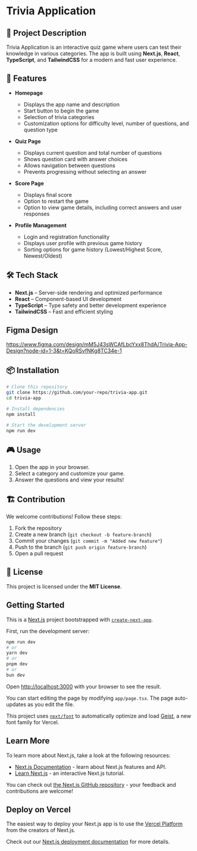 # Trivia Application

## 📌 Project Description
Trivia Application is an interactive quiz game where users can test their knowledge in various categories. The app is built using **Next.js**, **React**, **TypeScript**, and **TailwindCSS** for a modern and fast user experience.

## 🚀 Features
- **Homepage**
  - Displays the app name and description
  - Start button to begin the game
  - Selection of trivia categories
  - Customization options for difficulty level, number of questions, and question type

- **Quiz Page**
  - Displays current question and total number of questions
  - Shows question card with answer choices
  - Allows navigation between questions
  - Prevents progressing without selecting an answer

- **Score Page**
  - Displays final score
  - Option to restart the game
  - Option to view game details, including correct answers and user responses

- **Profile Management**
  - Login and registration functionality
  - Displays user profile with previous game history
  - Sorting options for game history (Lowest/Highest Score, Newest/Oldest)  

## 🛠️ Tech Stack
- **Next.js** – Server-side rendering and optimized performance
- **React** – Component-based UI development
- **TypeScript** – Type safety and better development experience
- **TailwindCSS** – Fast and efficient styling

## Figma Design 

https://www.figma.com/design/mM5J43sWCAfLbcYxx8ThdA/Trivia-App-Design?node-id=1-3&t=KQoRSvfNKg8TC34e-1

## 📦 Installation
```sh
# Clone this repository
git clone https://github.com/your-repo/trivia-app.git
cd trivia-app

# Install dependencies
npm install

# Start the development server
npm run dev
```

## 🎮 Usage
1. Open the app in your browser.
2. Select a category and customize your game.
3. Answer the questions and view your results!

## 🏗️ Contribution
We welcome contributions! Follow these steps:
1. Fork the repository
2. Create a new branch (`git checkout -b feature-branch`)
3. Commit your changes (`git commit -m "Added new feature"`)
4. Push to the branch (`git push origin feature-branch`)
5. Open a pull request

## 📜 License
This project is licensed under the **MIT License**.

## Getting Started

This is a [Next.js](https://nextjs.org) project bootstrapped with [`create-next-app`](https://nextjs.org/docs/app/api-reference/cli/create-next-app).

First, run the development server:

```bash
npm run dev
# or
yarn dev
# or
pnpm dev
# or
bun dev
```

Open [http://localhost:3000](http://localhost:3000) with your browser to see the result.

You can start editing the page by modifying `app/page.tsx`. The page auto-updates as you edit the file.

This project uses [`next/font`](https://nextjs.org/docs/app/building-your-application/optimizing/fonts) to automatically optimize and load [Geist](https://vercel.com/font), a new font family for Vercel.

## Learn More

To learn more about Next.js, take a look at the following resources:

- [Next.js Documentation](https://nextjs.org/docs) - learn about Next.js features and API.
- [Learn Next.js](https://nextjs.org/learn) - an interactive Next.js tutorial.

You can check out [the Next.js GitHub repository](https://github.com/vercel/next.js) - your feedback and contributions are welcome!

## Deploy on Vercel

The easiest way to deploy your Next.js app is to use the [Vercel Platform](https://vercel.com/new?utm_medium=default-template&filter=next.js&utm_source=create-next-app&utm_campaign=create-next-app-readme) from the creators of Next.js.

Check out our [Next.js deployment documentation](https://nextjs.org/docs/app/building-your-application/deploying) for more details.
